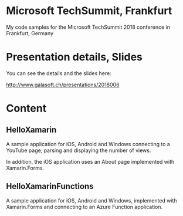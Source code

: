 # Microsoft TechSummit, Frankfurt

My code samples for the Microsoft TechSummit 2018 conference in Frankfurt, Germany

# Presentation details, Slides

You can see the details and the slides here:

http://www.galasoft.ch/presentations/2018006

# Content

## HelloXamarin

A sample application for iOS, Android and Windows connecting to a YouTube page, parsing and
displaying the number of views.

In addition, the iOS application uses an About page implemented with Xamarin.Forms.

## HelloXamarinFunctions

A sample application for iOS, Android and Windows, implemented with Xamarin.Forms and connecting
to an Azure Function application.
